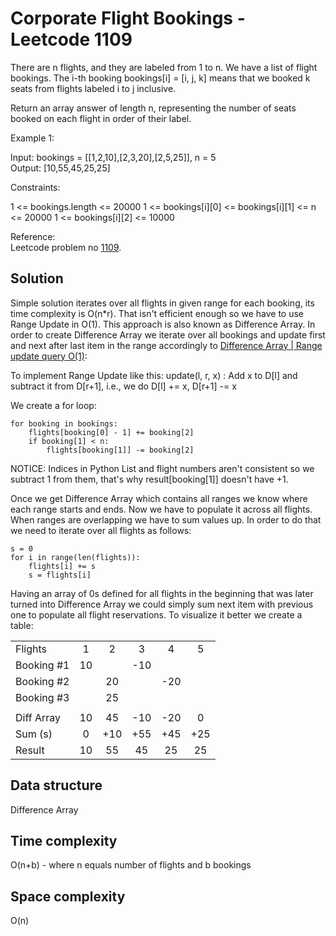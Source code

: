 # Corporate Flight Bookings - Leetcode 1109

There are n flights, and they are labeled from 1 to n. We have a list of flight bookings.  The i-th booking bookings[i] = [i, j, k] means that we booked k seats from flights labeled i to j inclusive.

Return an array answer of length n, representing the number of seats booked on each flight in order of their label.

Example 1:

Input: bookings = [[1,2,10],[2,3,20],[2,5,25]], n = 5  
Output: [10,55,45,25,25]

Constraints:

1 <= bookings.length <= 20000
1 <= bookings[i][0] <= bookings[i][1] <= n <= 20000
1 <= bookings[i][2] <= 10000

Reference:  
Leetcode problem no [1109](https://leetcode.com/problems/corporate-flight-bookings/).

## Solution

Simple solution iterates over all flights in given range for each booking, its time complexity is O(n*r). That isn't efficient enough so we have to use Range Update in O(1). This approach is also known as Difference Array. In order to create Difference Array we iterate over all bookings and update first and next after last item in the range accordingly to [Difference Array | Range update query O(1)](https://www.geeksforgeeks.org/difference-array-range-update-query-o1/):

To implement Range Update like this:
update(l, r, x) : Add x to D[l] and subtract it from D[r+1], i.e., we do D[l] += x, D[r+1] -= x

We create a for loop:

```
for booking in bookings:  
    flights[booking[0] - 1] += booking[2]  
    if booking[1] < n:  
        flights[booking[1]] -= booking[2]
```

NOTICE: Indices in Python List and flight numbers aren't consistent so we subtract 1 from them, that's why result[booking[1]] doesn't have +1.

Once we get Difference Array which contains all ranges we know where each range starts and ends. Now we have to populate it across all flights. When ranges are overlapping we have to sum values up. In order to do that we need to iterate over all flights as follows:

```
s = 0
for i in range(len(flights)):
    flights[i] += s
    s = flights[i]
```

Having an array of 0s defined for all flights in the beginning that was later turned into Difference Array we could simply sum next item with previous one to populate all flight reservations. To visualize it better we create a table:

|             |     |     |     |     |     |
|-------------|:---:|:---:|:---:|:---:|:---:|
| Flights     |  1  |  2  |  3  |  4  |  5  |
| Booking #1  |  10 |     | -10 |     |     |
| Booking #2  |     |  20 |     | -20 |     |
| Booking #3  |     |  25 |     |     |     |
|             |     |     |     |     |     |
| Diff Array  |  10 |  45 | -10 | -20 |  0  |
| Sum (s)     |  0  | +10 | +55 | +45 | +25 |
| Result      |  10 |  55 |  45 |  25 |  25 |


## Data structure
Difference Array


## Time complexity
O(n+b) - where n equals number of flights and b bookings

## Space complexity
O(n)
